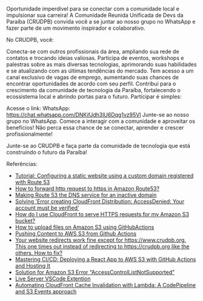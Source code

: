 Oportunidade imperdível para se conectar com a comunidade local e impulsionar sua carreira! A Comunidade Reunida Unificada de Devs da Paraíba (CRUDPB) convida você a se juntar ao nosso grupo no WhatsApp e fazer parte de um movimento inspirador e colaborativo.

No CRUDPB, você:

Conecta-se com outros profissionais da área, ampliando sua rede de contatos e trocando ideias valiosas.
Participa de eventos, workshops e palestras sobre as mais diversas tecnologias, aprimorando suas habilidades e se atualizando com as últimas tendências do mercado.
Tem acesso a um canal exclusivo de vagas de emprego, aumentando suas chances de encontrar oportunidades de acordo com seu perfil.
Contribui para o crescimento da comunidade de tecnologia da Paraíba, fortalecendo o ecossistema local e abrindo portas para o futuro.
Participar é simples:

Acesse o link: WhatsApp: https://chat.whatsapp.com/DNKifJdh3lU6Dqg1vz95Vl
Junte-se ao nosso grupo no WhatsApp.
Comece a interagir com a comunidade e aproveitar os benefícios!
Não perca essa chance de se conectar, aprender e crescer profissionalmente!

Junte-se ao CRUDPB e faça parte da comunidade de tecnologia que está construindo o futuro da Paraíba!


Referências:

- [Tutorial: Configuring a static website using a custom domain registered with Route 53](https://docs.aws.amazon.com/AmazonS3/latest/userguide/website-hosting-custom-domain-walkthrough.html#root-domain-walkthrough-add-record-to-hostedzone)
- [How to forward http request to https in Amazon Route53?](https://stackoverflow.com/a/44564183/6771132)
- [Making Route 53 the DNS service for an inactive domain](https://docs.aws.amazon.com/Route53/latest/DeveloperGuide/migrate-dns-domain-inactive.html#migrate-dns-get-zone-file-domain-inactive)
- [Solving 'Error creating CloudFront Distribution: AccessDenied: Your account must be verified'](https://maxrohde.com/2022/06/10/solving-error-creating-cloudfront-distribution-accessdenied-your-account-must-be-verified)
- [How do I use CloudFront to serve HTTPS requests for my Amazon S3 bucket?](https://repost.aws/knowledge-center/cloudfront-https-requests-s3)
- [How to upload files on Amazon S3 using GitHubActions](https://medium.com/tradeling/how-to-upload-files-on-amazon-s3-using-githubactions-ffe1243331ed)
- [Pushing Content to AWS S3 from Github Actions](https://www.timveletta.com/blog/pushing-content-to-s3-from-github-actions)
- [Your website redirects work fine except for https://www.crudpb.org. This one times out instead of redirecting to https://crudpb.org like the others. How to fix?](./outros/Configurando_https_www_dominio.pdf)
- [Mastering CI/CD: Deploying a React App to AWS S3 with GitHub Actions and Hosting It](https://medium.com/cloud-native-daily/mastering-ci-cd-deploying-a-react-js-app-to-aws-s3-with-github-actions-and-hosting-it-b1ce82360331)
- [Solution for Amazon S3 Error “AccessControlListNotSupported”](https://aws.plainenglish.io/s3-error-accesscontrollistnotsupported-358cc5b27e15)
- [Live Server VSCode Extention](https://marketplace.visualstudio.com/items?itemName=ritwickdey.LiveServer)
- [Automating CloudFront Cache Invalidation with Lambda: A CodePipeline and S3 Events approach](https://awstip.com/automating-cloudfront-cache-invalidation-with-lambda-a-codepipeline-and-s3-events-approach-df92efeea7dd)
